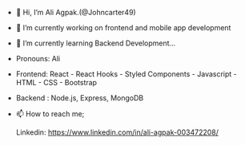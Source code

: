 - 👋 Hi, I’m Ali Agpak.(@Johncarter49)

- 👀 I’m currently working on frontend and mobile app development

- 🌱 I’m currently learning Backend Development...

- Pronouns: Ali

- Frontend: React - React Hooks - Styled Components - Javascript - HTML - CSS - Bootstrap 

- Backend : Node.js, Express, MongoDB 

- 📫 How to reach me; 
  
  Linkedin: https://www.linkedin.com/in/ali-agpak-003472208/

